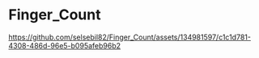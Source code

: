 # Finger_Count

https://github.com/selsebil82/Finger_Count/assets/134981597/c1c1d781-4308-486d-96e5-b095afeb96b2
